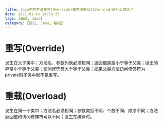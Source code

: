 ```yaml
---
title: Java中的方法重写(Override)和方法重载(Overload)是什么意思？
date: 2021-01-14 14:59:27
tags: [面试, Java]
category: [面试, Java, 基础]
---
```


# 重写(Override)

发生在父子类中；方法名、参数列表必须相同；返回值类型小于等于父类；抛出的异常小于等于父类；访问修饰符大于等于父类；如果父类方法访问修饰符为private则子类中就不是重写。

# 重载(Overload)

发生在同一个类中；方法名必须相同；参数类型不同、个数不同、顺序不同；方法返回值和访问修饰符可以不同；发生在编译时。
